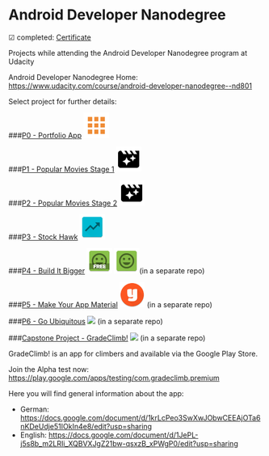 # Android Developer Nanodegree

☑ completed: <a href="https://github.com/alex-gru/android_dev_nanodegree_udacity/blob/master/certificate.pdf">Certificate</a>

Projects while attending the Android Developer Nanodegree program at Udacity

Android Developer Nanodegree Home: https://www.udacity.com/course/android-developer-nanodegree--nd801

Select project for further details: 

###[P0 - Portfolio App](P0.md) <img style="position: center;" src="https://github.com/alex-gru/android_dev_nanodegree_udacity/blob/master/p0-myappportfolio/src/main/res/drawable-xxxhdpi/ic_apps_white_48dp.png" width="50">

###[P1 - Popular Movies Stage 1](P1-P2.md#p1---popular-movies-stage-1) <img style="position: center;" src="https://github.com/alex-gru/android_dev_nanodegree_udacity/blob/master/p1-p2-popularmovies/src/main/res/drawable-xxxhdpi/ic_movie_filter_black_48dp.png" width="50">

###[P2 - Popular Movies Stage 2](P1-P2.md#p2---popular-movies-stage-2) <img style="position: center;" src="https://github.com/alex-gru/android_dev_nanodegree_udacity/blob/master/p1-p2-popularmovies/src/main/res/drawable-xxxhdpi/ic_movie_filter_black_48dp.png" width="50">

###[P3 - Stock Hawk](P3.md) <img style="position: center;" src="https://github.com/alex-gru/android_dev_nanodegree_udacity/blob/master/p3-stockhawk/src/main/res/mipmap-xxxhdpi/ic_launcher.png" width="50">

###[P4 - Build It Bigger](https://github.com/alex-gru/Udacity-Android-Dev-Nanodegre-P4/blob/master/README.md) <img style="position: center;" src="https://github.com/alex-gru/Udacity-Android-Dev-Nanodegre-P4/blob/master/app/src/free/res/mipmap-xxxhdpi/ic_launcher.png" width="50"> <img style="position: center;" src="https://github.com/alex-gru/Udacity-Android-Dev-Nanodegre-P4/blob/master/app/src/paid/res/mipmap-xxxhdpi/ic_launcher.png" width="50">(in a separate repo)

###[P5 - Make Your App Material](https://github.com/alex-gru/Udacity-Android-Dev-Nanodegre-P5/blob/master/README.md) <img style="position: center;" src="https://github.com/alex-gru/Udacity-Android-Dev-Nanodegre-P5/blob/master/XYZReader/src/main/res/mipmap-xxxhdpi/ic_launcher.png" width="50"> (in a separate repo)

###[P6 - Go Ubiquitous](https://github.com/alex-gru/Nanodegree-P6/blob/master/README.md) <img style="position: center;" src="https://github.com/alex-gru/Nanodegree-P6/blob/master/app/src/main/res/mipmap-xxxhdpi/ic_launcher.png" width="50"> (in a separate repo)

###[Capstone Project - GradeClimb!](https://github.com/alex-gru/Capstone-Project/blob/master/README.md) <img style="position: center;" src="https://github.com/alex-gru/Capstone-Project/blob/master/gradeclimb/src/main/res/mipmap-xxxhdpi/ic_launcher.png" width="50"> (in a separate repo)

GradeClimb! is an app for climbers and available via the Google Play Store. 

Join the Alpha test now: https://play.google.com/apps/testing/com.gradeclimb.premium

Here you will find general information about the app:

* German: https://docs.google.com/document/d/1krLcPeo3SwXwJObwCEEAjOTa6nKDeUdje51IOkIn4e8/edit?usp=sharing
* English: https://docs.google.com/document/d/1JePL-j5s8b_m2LRIi_XQBVXJgZ21bw-qsxzB_xPWgP0/edit?usp=sharing
